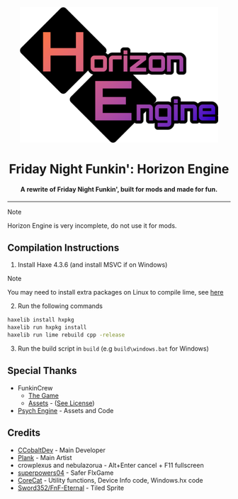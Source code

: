<p align="center">
  <img src="art/logo.png" width="448"/>
  <h1 align="center">Friday Night Funkin': Horizon Engine</h1>
  <h4 align="center">A rewrite of Friday Night Funkin', built for mods and made for fun.</h4>
</p>

---

> [!NOTE]
> Horizon Engine is very incomplete, do not use it for mods.

## Compilation Instructions

1. Install Haxe 4.3.6 (and install MSVC if on Windows)

> [!NOTE]
> You may need to install extra packages on Linux to compile lime, see [here](https://github.com/openfl/lime)

2. Run the following commands

```bash
haxelib install hxpkg
haxelib run hxpkg install
haxelib run lime rebuild cpp -release
```

3. Run the build script in `build` (e.g `build\windows.bat` for Windows)

## Special Thanks

- FunkinCrew
  - [The Game](https://github.com/FunkinCrew/Funkin)
  - [Assets](https://github.com/FunkinCrew/funkin.assets) - ([See License](https://github.com/FunkinCrew/funkin.assets/blob/main/LICENSE.md))
- [Psych Engine](https://github.com/ShadowMario/FNF-PsychEngine) - Assets and Code

## Credits

- [CCobaltDev](https://ccobaltdev.github.io) - Main Developer
- [Plank](https://plankdev.carrd.co/) - Main Artist
- crowplexus and nebulazorua - Alt+Enter cancel + F11 fullscreen
- [superpowers04](https://github.com/superpowers04) - Safer FlxGame
- [CoreCat](https://corecathx.github.io/) - Utility functions, Device Info code, Windows.hx code
- [Sword352/FnF-Eternal](https://github.com/Sword352/FnF-Eternal) - Tiled Sprite
